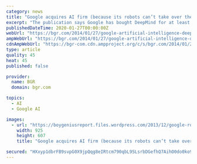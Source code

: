 ```yaml
---
category: news
title: "Google acquires AI firm (because its robots can’t take over the world until they become self-aware)"
excerpt: "The publication says Google has bought DeepMind for at least $400 million and that the acquisition negotiations were led by Google CEO Larry Page himself. Sources familiar with the company ..."
publishedDateTime: 2020-01-27T00:00:00Z
webUrl: "https://bgr.com/2014/01/27/google-artificial-intelligence-deepmind/"
ampWebUrl: "https://bgr.com/2014/01/27/google-artificial-intelligence-deepmind/amp/"
cdnAmpWebUrl: "https://bgr-com.cdn.ampproject.org/c/s/bgr.com/2014/01/27/google-artificial-intelligence-deepmind/amp/"
type: article
quality: 45
heat: 45
published: false

provider:
  name: BGR
  domain: bgr.com

topics:
  - AI
  - Google AI

images:
  - url: "https://boygeniusreport.files.wordpress.com/2013/12/google-robot-cheetah.jpg?quality=98&#038;strip=all"
    width: 925
    height: 607
    title: "Google acquires AI firm (because its robots can’t take over the world until they become self-aware)"

secured: "HXxyp1dbrFB9svpG0X9jpQqg8eIRtcm790qbL9SLsrbDGefhQ7AihO0do0ko9RA/I2yqcNFN0mcnl2s8yKRag6tS7F1ZKi2WbOTqegkKWtOFE97heKul9ElQzeTnc64pcYfI5osmuP/s6X4HlzByaJ85A785V5lz5ySR6MFfwhGheNshO76TD+GnqgZLTZxma6TKXSTKSZZsTs2NVQyn1RkdaLryr/T9amuVz5D6wrCNwWqT3lf99Z55fJoZ6nM8yD5s+R+ci5++E3AWh373I7gePAgbQZeiwaUU4wy/i3NIK5v/FbtCp+N3tnLJWStv;ZaGpZeA26EqfYsWObeh90A=="
---
```


